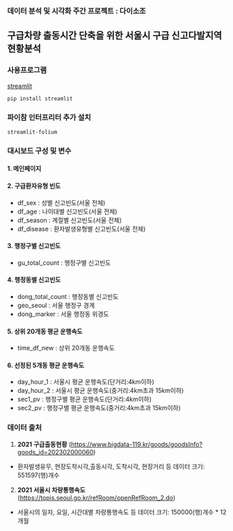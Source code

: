 ### 데이터 분석 및 시각화 주간 프로젝트 : 다이소조
## 구급차량 출동시간 단축을 위한 서울시 구급 신고다발지역 현황분석

### 사용프로그램
[streamlit](https://streamlit.io/)

```
pip install streamlit
```

### 파이참 인터프리터 추가 설치

```
streamlit-folium
```

### 대시보드 구성 및 변수

#### 1. 메인페이지

#### 2. 구급환자유형 빈도
- df_sex : 성별 신고빈도(서울 전체)
- df_age : 나이대별 신고빈도(서울 전체)
- df_season : 계절별 신고빈도(서울 전체)
- df_disease : 환자발생유형별 신고빈도(서울 전체)

#### 3. 행정구별 신고빈도
- gu_total_count : 행정구별 신고빈도

#### 4. 행정동별 신고빈도
- dong_total_count : 행정동별 신고빈도
- geo_seoul : 서울 행정구 경계
- dong_marker : 서울 행정동 위경도

#### 5. 상위 20개동 평균 운행속도
- time_df_new : 상위 20개동 운행속도

#### 6. 선정된 5개동 평균 운행속도
- day_hour_1 : 서울시 평균 운행속도(단거리:4km이하)
- day_hour_2 : 서울시 평균 운행속도(중거리:4km초과 15km이하)
- sec1_pv : 행정구별 평균 운행속도(단거리:4km이하)
- sec2_pv : 행정구별 평균 운행속도(중거리:4km초과 15km이하)

### 데이터 출처
1. **2021 구급출동현황** (https://www.bigdata-119.kr/goods/goodsInfo?goods_id=202302000060)
 - 환자발생유무, 현장도착시각,출동시각, 도착시각, 현장거리 등 데이터 크기: 551597(행)개수

2. **2021 서울시 차량통행속도** (https://topis.seoul.go.kr/refRoom/openRefRoom_2.do)
  - 서울시의 일자, 요일, 시간대별 차량통행속도 등 데이터 크기: 150000(행)개수 * 12개월
